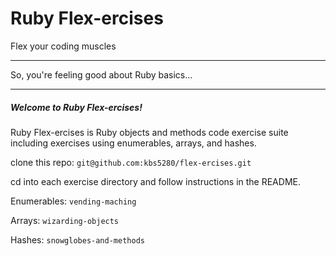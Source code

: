 # Ruby Flex-ercises
Flex your coding muscles

------

So, you're feeling good about Ruby basics...

-----

##### Welcome to Ruby Flex-ercises!

Ruby Flex-ercises is Ruby objects and methods code exercise suite including exercises using enumerables, arrays, and hashes.

clone this repo: `git@github.com:kbs5280/flex-ercises.git`

cd into each exercise directory and follow instructions in the README.

Enumerables: `vending-maching`  

Arrays: `wizarding-objects`  

Hashes: `snowglobes-and-methods`
